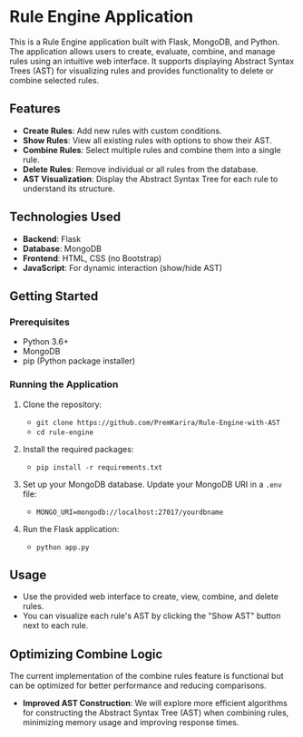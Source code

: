 # Rule Engine Application

This is a Rule Engine application built with Flask, MongoDB, and Python. The application allows users to create, evaluate, combine, and manage rules using an intuitive web interface. It supports displaying Abstract Syntax Trees (AST) for visualizing rules and provides functionality to delete or combine selected rules.

## Features

- **Create Rules**: Add new rules with custom conditions.
- **Show Rules**: View all existing rules with options to show their AST.
- **Combine Rules**: Select multiple rules and combine them into a single rule.
- **Delete Rules**: Remove individual or all rules from the database.
- **AST Visualization**: Display the Abstract Syntax Tree for each rule to understand its structure.

## Technologies Used

- **Backend**: Flask
- **Database**: MongoDB
- **Frontend**: HTML, CSS (no Bootstrap)
- **JavaScript**: For dynamic interaction (show/hide AST)

## Getting Started

### Prerequisites

- Python 3.6+
- MongoDB
- pip (Python package installer)

### Running the Application

1. Clone the repository:
   - `git clone https://github.com/PremKarira/Rule-Engine-with-AST`
   - `cd rule-engine`

2. Install the required packages:
   - `pip install -r requirements.txt`

3. Set up your MongoDB database. Update your MongoDB URI in a `.env` file:
   - `MONGO_URI=mongodb://localhost:27017/yourdbname`

4. Run the Flask application:
   - `python app.py`


## Usage

- Use the provided web interface to create, view, combine, and delete rules.
- You can visualize each rule's AST by clicking the "Show AST" button next to each rule.

## Optimizing Combine Logic

The current implementation of the combine rules feature is functional but can be optimized for better performance and reducing comparisons. 
  
- **Improved AST Construction**: We will explore more efficient algorithms for constructing the Abstract Syntax Tree (AST) when combining rules, minimizing memory usage and improving response times.



